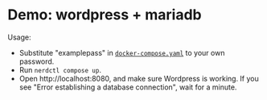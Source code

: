 # Demo: wordpress + mariadb

Usage:
- Substitute "examplepass" in [`docker-compose.yaml`](./docker-compose.yaml) to your own password.
- Run `nerdctl compose up`.
- Open http://localhost:8080, and make sure Wordpress is working. If you see "Error establishing a database connection", wait for a minute.
